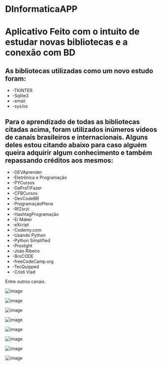 # DInformaticaAPP
<h1>Aplicativo Feito com o intuito de estudar novas bibliotecas e a conexão com BD</h1>                                                                                      
<h2>As bibliotecas utilizadas como um novo estudo foram:</h2>
<ul>
  <li>-TKINTER</li>
  <li>-Sqlite3</li>
  <li>-email</li>
  <li>-sys/os</li>
</ul>
<h2>Para o aprendizado de todas as bibliotecas citadas acima, foram utilizados inúmeros vídeos de canais brasileiros e internacionais. Alguns deles estou citando abaixo para caso alguém queira adquirir algum conhecimento e também repassando créditos aos mesmos:</h2>
<ul>
  <li>-DEVAprender</li>
  <li>-Eletrônica e Programação</li>
  <li>-PYCursos</li>
  <li>-DaPraTIFazer</li>
  <li>-CFBCursos</li>
  <li>-DevCodeBR</li>
  <li>-ProgramaçãoPlena</li>
  <li>-RfZorzi</li>
  <li>-HashtagProgramação</li>
  <li>-Ei Maker</li>
  <li>-eXcript</li>
  <li>-Codemy.com</li>
  <li>-Usando Python</li>
  <li>-Python Simplified</li>
  <li>-Proxlight</li>
  <li>-João Ribeiro</li>
  <li>-BroCODE</li>
  <li>-freeCodeCamp.org</li>
  <li>-TecQuipped</li>
  <li>-Cristi Vlad</li>
</ul>
Entre outros canais.

![image](https://user-images.githubusercontent.com/113557144/206207972-a0af4993-20bf-480f-8faa-d5186c9fe7d0.png)

![image](https://user-images.githubusercontent.com/113557144/206208214-09d1b7f6-954a-4153-aa53-6f318e8ca341.png)

![image](https://user-images.githubusercontent.com/113557144/206208383-e4691a3f-c7dd-4263-a371-3f0e13f504e1.png)

![image](https://user-images.githubusercontent.com/113557144/206208492-2b2ea674-11c1-4be4-9de4-bcd8264800b5.png)

![image](https://user-images.githubusercontent.com/113557144/206208737-af7ef059-fab0-4979-a3f2-b4b177a9e42e.png)

![image](https://user-images.githubusercontent.com/113557144/206208799-44f8f274-025f-4591-bccf-f65fe8cbb66f.png)

![image](https://user-images.githubusercontent.com/113557144/206208906-937d88c9-706c-422c-92bc-cb7edce8dee9.png)

![image](https://user-images.githubusercontent.com/113557144/206209154-af3d1fd5-fbc9-4b33-9e8f-38735f62a9ca.png)

